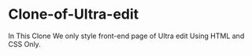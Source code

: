 # Clone-of-Ultra-edit
In This Clone We only style front-end page of Ultra edit Using HTML and CSS Only.
